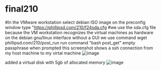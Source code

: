 # final210
#In the VMware workstation select debian ISO image
on the preconfig window type "https://phillipsd.com/210/f24sda.cfg
#we use the sda.cfg file because the VM workstation recognizes the virtual machines as hardware
on the debian gnu/linux interface without a GUI we use command wget phillipsd.com/210/post_run
run command "bash post_get"
empty passphrase when prompted
this screenshot shows a ssh connection from my host machine to my virtal machine
![image](https://github.com/user-attachments/assets/337cfc8e-17d9-4f4f-96b3-bddc45880761)

added a virtual disk with 5gb of allocated memory
![image](https://github.com/user-attachments/assets/deb2a7e8-daee-4311-9a08-721968f850a0)
